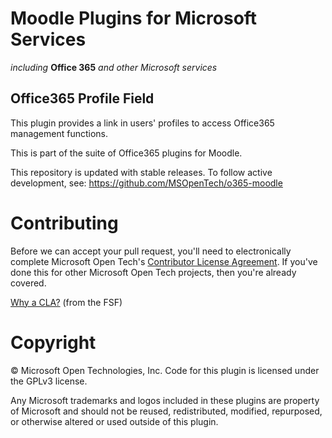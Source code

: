 # Moodle Plugins for Microsoft Services
*including* **Office 365** *and other Microsoft services*

## Office365 Profile Field

This plugin provides a link in users' profiles to access Office365 management functions.


This is part of the suite of Office365 plugins for Moodle.

This repository is updated with stable releases. To follow active development, see: https://github.com/MSOpenTech/o365-moodle

# Contributing

Before we can accept your pull request, you'll need to electronically complete Microsoft Open Tech's [Contributor License Agreement](https://cla.msopentech.com/). If you've done this for other Microsoft Open Tech projects, then you're already covered.

[Why a CLA?](https://www.gnu.org/licenses/why-assign.html) (from the FSF)

# Copyright

&copy; Microsoft Open Technologies, Inc.  Code for this plugin is licensed under the GPLv3 license.

Any Microsoft trademarks and logos included in these plugins are property of Microsoft and should not be reused, redistributed, modified, repurposed, or otherwise altered or used outside of this plugin.